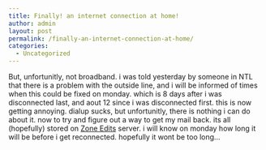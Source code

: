 ```yaml
---
title: Finally! an internet connection at home!
author: admin
layout: post
permalink: /finally-an-internet-connection-at-home/
categories:
  - Uncategorized
---
```

But, unfortunitly, not broadband. i was told yesterday by someone in NTL that there is a problem with the outside line, and i will be informed of times when this could be fixed on monday. which is 8 days after i was disconnected last, and aout 12 since i was disconnected first. this is now getting annoying. dialup sucks, but unfortunitly, there is nothing i can do about it. now to try and figure out a way to get my mail back. its all (hopefully) stored on [Zone Edits][1] server. i will know on monday how long it will be before i get reconnected. hopefully it wont be too long&#8230;

 [1]: http://www.zoneedit.com